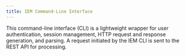 ```yaml
---
title: IEM Command-Line Interface
---
```


This command-line interface (CLI) is a lightweight wrapper for user authentication, session management, HTTP request and response generation, and parsing. 
A request initiated by the IEM CLI is sent to the REST API for processing.

